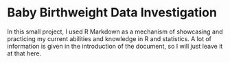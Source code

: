 # Baby Birthweight Data Investigation

In this small project, I used R Markdown as a mechanism of showcasing and practicing my current abilities and knowledge in R and statistics. A lot of information is given in the introduction of the document, so I will just leave it at that here.

